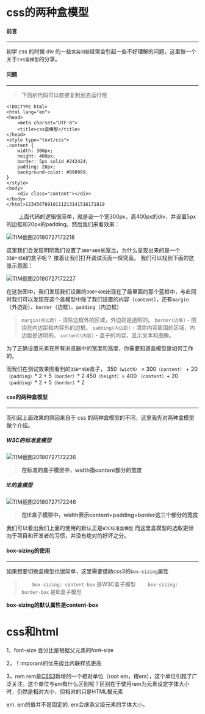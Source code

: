 # css的两种盒模型

#### 前言

------

初学 css 的时候 div 的一些`宽高问题`经常会引起一些不好理解的问题，这里做一个关于`css盒模型`的分享。 

#### 问题

------

> 下面的代码可以直接复制出去运行哦

```
﻿<!DOCTYPE html>
<html lang="en">
<head>
    <meta charset="UTF-8">
    <title>css盒模型</title>
</head>
<style type="text/css">
.content {
    width: 300px;
    height: 400px;
    border: 5px solid #242424;
    padding: 20px;
    background-color: #898989;
}
</style>
<body>
    <div class="content"></div>
</body>
</html>12345678910111213141516171819
```

   上面代码的逻辑很简单，就是设一个宽300px，高400px的div，并设置5px的边框和20px的padding。然后我们来看效果：

![TIM截图20180727172218](E:\学习笔记\image\TIM截图20180727172218.png)

这里我们会发现明明我们设置了`300*400`长宽比，为什么呈现出来的是一个`350*450`的盒子呢？ 
接着让我们打开调试页面一探究竟。 
我们可以找到下面的这张示意图：

![TIM截图20180727172227](E:\学习笔记\image\TIM截图20180727172227.png)

在这张图中，我们发现我们设置的`300*400`出现在了最里面的那个蓝框中，与此同时我们可以发现在这个盒模型中除了我们设置的内容（`content`），还有`margin`（外边距）、`border`（边框）、`padding`（内边框） 

> `margin(外边距)` - 清除边框外的区域，外边距是透明的。 
> `border(边框)` - 围绕在内边距和内容外的边框。 
> `padding(内边距)` - 清除内容周围的区域，内边距是透明的。 
> `content(内容)` - 盒子的内容，显示文本和图像。

为了正确设置元素在所有浏览器中的宽度和高度，你需要知道盒模型是如何工作的。

而我们在测试效果图看到的`350*450`盒子， 
350`（width）` = 300`（content）` + 20`（padding）`* 2 + 5`（border）`* 2 
450`（height）`= 400 `（content）`+ 20`（padding）`* 2 + 5`（border）`* 2 

#### css的两种盒模型

------

而引起上面效果的原因来自于 css 的两种盒模型的不同，这里我先对两种盒模型做个介绍。

##### W3C的标准盒模型

![TIM截图20180727172236](E:\学习笔记\image\TIM截图20180727172236.png)

> **在标准的盒子模型中，width指content部分的宽度**

##### IE的盒模型

![TIM截图20180727172246](E:\学习笔记\image\TIM截图20180727172246.png)

> **在IE盒子模型中，width表示content+padding+border这三个部分的宽度**

我们可以看出我们上面的使用的默认正是`W3C标准盒模型` 
而这里盒模型的选取更倾向于项目和开发者的习惯，并没有绝对的好坏之分。 

#### box-sizing的使用

------

如果想要切换盒模型也很简单，这里需要借助css3的`box-sizing`属性 

>   `box-sizing: content-box` 是W3C盒子模型 
>   `box-sizing: border-box` 是IE盒子模型

**box-sizing的默认属性是content-box** 

# css和html

1，font-size 百分比是根据父元素的font-size

2，！imporant的优先级比内联样式更高

3，rem  rem是[CSS3](http://www.html5cn.org/portal.php?mod=list&catid=16)新增的一个相对单位（root em，根em），这个单位引起了广泛关注。这个单位与em有什么区别呢？区别在于使用rem为元素设定字体大小时，仍然是相对大小，但相对的只是HTML根元素

em. em的值并不是固定的. em会继承父级元素的字体大小。

